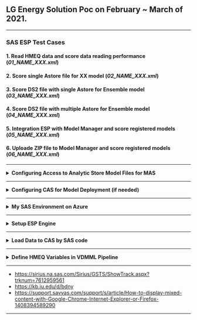## LG Energy Solution Poc on February ~ March of 2021.

---

### SAS ESP Test Cases
#### 1. Read HMEQ data and score data reading performance (_01_NAME_XXX.xml_)
#### 2. Score single Astore file for XX model (_02_NAME_XXX.xml_)
#### 3. Score DS2 file with single Astore for Ensemble model (_03_NAME_XXX.xml_)
#### 4. Score DS2 file with multiple Astore for Ensemble model (_04_NAME_XXX.xml_)
#### 5. Integration ESP with Model Manager and score registered models (_05_NAME_XXX.xml_)
#### 6. Uploade ZIP file to Model Manager and score registered models (_06_NAME_XXX.xml_)

---

<details><summary><b> Configuring Access to Analytic Store Model Files for MAS </b></summary>
<br/>

- Model’s analytic store (ASTORE) file must be accessible from the __/models/astores/viya__ directory path.
- The Compute service extracts the ASTORE file from the analytic store’s CAS table in the ModelStore caslib and copies it to __/opt/sas/viya/config/data/modelsvr/astore__.
- Therefore, Mapping Analytic Store Directories by executing

```bash
mkdir -p /models/astores/
ln -s /opt/sas/viya/config/data/modelsvr/astore /models/astores/viya
chmod 777 -R /opt/sas/viya/config/data/modelsvr/astore /models/astores/viya
```

- [Model Manager 15.3 Administration - Configuring Access to Analytic Store Model Files](https://go.documentation.sas.com/?cdcId=mdlmgrcdc&cdcVersion=15.3&docsetId=mdlmgrag&docsetTarget=p0t47w2wbv1resn1nifnebiq2qyh.htm&locale=en)
- [Viya 3.5 Administration - Configuring Access to Analytic Store Model Files](https://go.documentation.sas.com/?cdcId=calcdc&cdcVersion=3.5&docsetId=calmodels&docsetTarget=n10916nn7yro46n119nev9sb912c.htm&locale=en)
- [How to deploy and run your model with SAS Model Manager to the SAS Micro Analytic Score Service](https://communities.sas.com/t5/SAS-Communities-Library/How-to-deploy-and-run-your-model-with-SAS-Model-Manager-to-the/ta-p/512378)
- [Ln Command in Linux (Create Symbolic Links)](https://linuxize.com/post/how-to-create-symbolic-links-in-linux-using-the-ln-command/)
</details>

---

<details><summary><b> Configuring CAS for Model Deployment (if needed) </b></summary>
<br/>
	
- Access Viya -> Environment Management -> Publishing Destination -> CAS_Engine
- Change CAS library value from Model -> Public
</details>

---

<details><summary><b> My SAS Environment on Azure </b></summary>
<br/>
	
- SAS Viya: http://52.231.154.112/
- SAS ESP: http://52.231.154.112/SASEventStreamProcessingStudio/
</details>

---

<details><summary><b> Setup ESP Engine </b></summary>
<br/>
	
- For example, in case of Local declaration in ~/.bash_profile add the following
```bash
export DFESP_HOME=/opt/sas/viya/home/SASEventStreamProcessingEngine/6.2
export LD_LIBRARY_PATH=$DFESP_HOME/lib:/opt/sas/viya/home/SASFoundation/sasexe
export PATH=$PATH:$DFESP_HOME/bin
```
- Then apply declaration by executing
```bash
source ~/.bash_profile
```
</details>

---

<details><summary><b> Load Data to CAS by SAS code </b></summary>
<br/>

- Load CSV file to CAS

```sas
cas mysess ;
caslib _all_ assign ;

%let indata=/home/viyademo20/LG_EnSol/hmeq.csv ;

proc cas ;
table.droptable / caslib="public" name="hmeq" quiet=true;
	upload path="&indata"               
	casOut={name="hmeq" caslib="public" promote=true}
	importOptions={fileType="csv"} ; 
run ;

proc contents data = public.hmeq ; run ;

cas mysess  terminate ;
```

- [Six Easy Ways to Import Local SAS Data Sets into CAS (SAS Viya 3.5)](https://communities.sas.com/t5/SAS-Communities-Library/Six-Easy-Ways-to-Import-Local-SAS-Data-Sets-into-CAS-SAS-Viya-3/ta-p/671255)
</details>

---

<details><summary><b> Define HMEQ Variables in VDMML Pipeline </b></summary>
<br/>

Num | Variable | Type | Role | Level
----|---------|------|------|------
1 | BAD | Numeric | Target | Binary
2 | CLAGE | Numeric | Input | Interval
3 | CLNO | Numeric | Input |Interval
4 | DEBTINC | Numeric | Input | Interval
5 | DELINQ | Numeric | Input | Interval
6 | DEROG | Numeric | Input | Interval
7 | JOB | Character | Input | Nominal
8 | LOAN | Numeric | Input | Interval
10 | MORTDUE | Numeric | Input | Interval
11 | NINQ | Numeric | Input | Interval
12 | REASON | Character | Input | Nominal
13 | VALUE | Numeric | Input | Interval
14 | YOJ | Numeric | Input | Interval
</details>

---

- https://sirius.na.sas.com/Sirius/GSTS/ShowTrack.aspx?trknum=7612959561
- https://kb.iu.edu/d/bdny
- https://support.savvas.com/support/s/article/How-to-display-mixed-content-with-Google-Chrome-Internet-Explorer-or-Firefox-1408394589290



---

